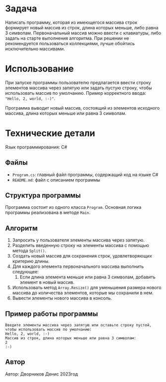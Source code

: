 # Задача

Написать программу, которая из имеющегося массива строк формирует новый массив из строк, длина которых меньше, либо равна 3 символам. Первоначальный массив можно ввести с клавиатуры, либо задать на старте выполнения алгоритма. При решении не рекомендуется пользоваться коллекциями, лучше обойтись исключительно массивами.

# Использование

При запуске программы пользователю предлагается ввести строку элементов массива через запятую или задать пустую строку, чтобы использовать массив по умолчанию. Пример корректного ввода: `"Hello, 2, world, :-)"`.

Программа выводит новый массив, состоящий из элементов исходного массива, длина которых меньше или равна 3 символам.

# Технические детали

Язык программирования: C#

## Файлы

- `Program.cs`: главный файл программы, содержащий код на языке C#
- `README.md`: файл с описанием программы

## Структура программы

Программа состоит из одного класса `Program`. Основная логика программы реализована в методе `Main`.

## Алгоритм

1. Запросить у пользователя элементы массива через запятую.
2. Разделить введенную строку на элементы массива с помощью метода `Split()`.
3. Создать новый массив для сохранения строк, удовлетворяющих критерию длины.
4. Для каждого элемента первоначального массива выполнить следующее:
     1. Если длина элемента меньше или равна 3 символам, добавить элемент в новый массив.
5. Использовать метод `Array.Resize()` для уменьшения размера нового массива до количества элементов, которые мы сохранили в нем.
6. Вывести элементы нового массива в консоль.

## Пример работы программы

```
Введите элементы массива через запятую или оставьте строку пустой, чтобы использовать массив по умолчанию:
Hello, 2, world, :-)
Массив из строк, длина которых меньше или равна 3 символам:
2
:-)
```

## Автор

Автор: Дворников Денис 2023год